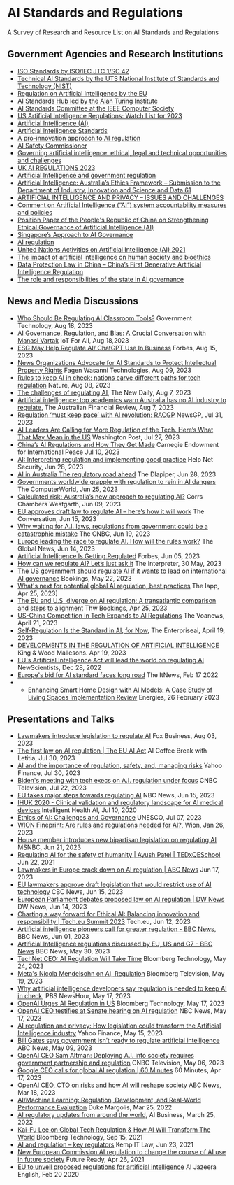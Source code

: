 # AI Standards and Regulations 
A Survey of Research and Resource List on AI Standards and Regulations

## Government Agencies and Research Institutions
- [ISO Standards by ISO/IEC JTC 1/SC 42](https://www.iso.org/committee/6794475/x/catalogue/p/0/u/1/w/0/d/0)
- [Technical AI Standards by the UTS National Institute of Standards and Technology (NIST)](https://www.nist.gov/artificial-intelligence/technical-ai-standards)
- [Regulation on Artificial Intelligence by the EU](https://digital-strategy.ec.europa.eu/en/library/proposal-regulation-laying-down-harmonised-rules-artificial-intelligence)
- [AI Standards Hub led by the Alan Turing Institute](https://aistandardshub.org/the-ai-standards-hub/)
- [AI Standards Committee at the IEEE Computer Society](https://sagroups.ieee.org/ai-sc/)
- [US Artificial Intelligence Regulations: Watch List for 2023](https://www.goodwinlaw.com/en/insights/publications/2023/04/04_12-us-artificial-intelligence-regulations)
- [Artificial Intelligence (AI)](https://www.state.gov/artificial-intelligence/)
- [Artificial Intelligence Standards](https://www.federalregister.gov/documents/2019/05/01/2019-08818/artificial-intelligence-standards)
- [A pro-innovation approach to AI regulation](https://www.gov.uk/government/publications/ai-regulation-a-pro-innovation-approach/white-paper)
- [AI Safety Commissioner](https://tech.humanrights.gov.au/artificial-intelligence/ai-safety-commissioner)
- [Governing artificial intelligence: ethical, legal and technical opportunities and challenges](https://www.ncbi.nlm.nih.gov/pmc/articles/PMC6191666/)
- [UK AI REGULATIONS 2023](https://www.trade.gov/market-intelligence/uk-ai-regulations-2023)
- [Artificial Intelligence and government regulation](https://www.governmentnews.com.au/artificial-intelligence-government-regulation/)
- [Artificial Intelligence: Australia’s Ethics Framework – Submission to the Department of Industry, Innovation and Science and Data 61](https://www.oaic.gov.au/engage-with-us/submissions/artificial-intelligence-australias-ethics-framework-submission-to-the-department-of-industry,-innovation-and-science-and-data-61)
- [ARTIFICIAL INTELLIGENCE AND PRIVACY – ISSUES AND CHALLENGES](https://ovic.vic.gov.au/privacy/resources-for-organisations/artificial-intelligence-and-privacy-issues-and-challenges/)
- [Comment on Artificial Intelligence (“AI”) system accountability measures and policies](https://www.tn.gov/content/dam/tn/attorneygeneral/documents/pr/2023/ma23-34-comment.pdf)
- [Position Paper of the People's Republic of China on Strengthening Ethical Governance of Artificial Intelligence (AI)](https://www.fmprc.gov.cn/eng/wjdt_665385/wjzcs/202211/t20221117_10976730.html)
- [Singapore’s Approach to AI Governance](https://www.pdpc.gov.sg/help-and-resources/2020/01/model-ai-governance-framework)
- [AI regulation](https://www.mrs.org.uk/standards/ai-regulation)
- [United Nations Activities on Artificial Intelligence (AI) 2021](https://www.itu.int/dms_pub/itu-s/opb/gen/S-GEN-UNACT-2021-PDF-E.pdf)
- [The impact of artificial intelligence on human society and bioethics](https://www.ncbi.nlm.nih.gov/pmc/articles/PMC7605294/)
- [Data Protection Law in China – China’s First Generative Artificial Intelligence Regulation](https://www.legal500.com/doing-business-in/data-protection-law-in-china-chinas-first-generative-artificial-intelligence-regulation/)
- [The role and responsibilities of the state in AI governance](https://m.thepaper.cn/newsDetail_forward_21719171?commTag=true)









## News and Media Discussions
- [Who Should Be Regulating AI Classroom Tools?](https://www.govtech.com/education/higher-ed/who-should-be-regulating-ai-classroom-tools) Government Technology, Aug 18, 2023
- [AI Governance, Regulation, and Bias: A Crucial Conversation with Manasi Vartak](https://www.iotforall.com/ai-governance-regulation-and-bias-a-crucial-conversation-with-manasi-vartak) IoT For All, Aug 18,2023
- [ESG May Help Regulate AI/ ChatGPT Use In Business](https://www.forbes.com/sites/jonmcgowan/2023/08/15/esg-may-help-regulate-ai-chatgpt-use-in-business/?sh=379d8d7a77e0) Forbes, Aug 15, 2023
- [News Organizations Advocate for AI Standards to Protect Intellectual Property Rights](https://fagenwasanni.com/news/news-organizations-advocate-for-ai-standards-to-protect-intellectual-property-rights/173892/) Fagen Wasanni Technologies, Aug 09, 2023
- [Rules to keep AI in check: nations carve different paths for tech regulation](https://www.nature.com/articles/d41586-023-02491-y) Nature, Aug 08, 2023
- [The challenges of regulating AI](https://thenewdaily.com.au/life/tech/2023/08/07/ai-regulation-australia-challenges/), The New Daily, Aug 7, 2023
- [Artificial intelligence: top academics warn Australia has no AI industry to regulate](https://www.afr.com/technology/labor-ignoring-the-elephant-in-the-room-on-ai-experts-20230804-p5du1p), The Australian Financial Review, Aug 7, 2023
- [Regulation ‘must keep pace’ with AI revolution: RACGP](https://www1.racgp.org.au/newsgp/clinical/regulation-must-keep-pace-with-ai-revolution-racgp) NewsGP, Jul 31, 2023
- [AI Leaders Are Calling for More Regulation of the Tech. Here’s What That May Mean in the US](https://www.washingtonpost.com/business/2023/07/27/regulate-ai-here-s-what-that-might-mean-in-the-us/f91462c8-2caa-11ee-a948-a5b8a9b62d84_story.html) Washington Post, Jul 27, 2023
- [China’s AI Regulations and How They Get Made](https://carnegieendowment.org/2023/07/10/china-s-ai-regulations-and-how-they-get-made-pub-90117) Carnegie Endowment for International Peace Jul 10, 2023
- [AI: Interpreting regulation and implementing good practice](https://www.helpnetsecurity.com/2023/06/08/ai-regulation/) Help Net Security, Jun 28, 2023
- [AI in Australia The regulatory road ahead](https://www.dlapiper.com/en-GB/insights/publications/2023/06/ai-in-australia-the-regulatory-road-ahead) The Dlapiper, Jun 28, 2023
- [Governments worldwide grapple with regulation to rein in AI dangers](https://www.computerworld.com/article/3698191/governments-worldwide-grapple-with-regulation-to-rein-in-ai-dangers.html) The ComputerWorld, Jun 25, 2023
- [Calculated risk: Australia’s new approach to regulating AI?](https://www.corrs.com.au/insights/calculated-risk-australias-new-approach-to-regulating-ai) Corrs Chambers Westgarth, Jun 09, 2023
- [EU approves draft law to regulate AI – here’s how it will work](https://theconversation.com/eu-approves-draft-law-to-regulate-ai-heres-how-it-will-work-205672) The Conversation, Jun 15, 2023
- [Why waiting for A.I. laws, regulations from government could be a catastrophic mistake](https://www.cnbc.com/2023/07/19/waiting-on-ai-regulations-from-government-may-be-catastrophic-mistake.html) The CNBC, Jun 19, 2023
- [Europe leading the race to regulate AI. How will the rules work?](https://globalnews.ca/news/9767365/europe-ai-rules-explainer/) The Global News, Jun 14, 2023
- [Artificial Intelligence Is Getting Regulated](https://www.forbes.com/sites/jackkelly/2023/06/05/artificial-intelligence-is-getting-regulated/?sh=4eb391e27a09) Forbes, Jun 05, 2023
- [How can we regulate AI? Let’s just ask it](https://www.lowyinstitute.org/the-interpreter/how-can-we-regulate-ai-let-s-just-ask-it) The Interpreter, 30 May, 2023
- [The US government should regulate AI if it wants to lead on international AI governance](https://www.brookings.edu/articles/the-us-government-should-regulate-ai/) Bookings, May 22, 2023
- [What's next for potential global AI regulation, best practices](https://iapp.org/news/a/iapp-gps-2023-whats-next-for-potential-global-ai-regulations-best-practices-for-governing-automated-systems/) The Iapp, Apr 25, 2023]
- [The EU and U.S. diverge on AI regulation: A transatlantic comparison and steps to alignment](https://www.brookings.edu/articles/the-eu-and-us-diverge-on-ai-regulation-a-transatlantic-comparison-and-steps-to-alignment/) Thw Bookings, Apr 25, 2023
- [US-China Competition in Tech Expands to AI Regulations](https://www.voanews.com/a/us-china-competition-in-tech-expands-to-ai-regulations/7061219.html) The Voanews, April 21, 2023
- [Self-Regulation Is the Standard in AI, for Now](https://www.enterpriseai.news/2023/04/19/self-regulation-is-the-standard-in-ai-for-now/), The Enterpriseai, April 19, 2023
- [DEVELOPMENTS IN THE REGULATION OF ARTIFICIAL INTELLIGENCE](https://www.kwm.com/global/en/insights/latest-thinking/developments-in-the-regulation-of-artificial-intelligence.html) King & Wood Mallesons. Apr 19, 2023
- [EU's Artificial Intelligence Act will lead the world on regulating AI](https://www.newscientist.com/article/mg25634192-300-eus-artificial-intelligence-act-will-lead-the-world-on-regulating-ai/) NewScientists, Dec 28, 2022
- [Europe's bid for AI standard faces long road](https://www.itnews.com.au/news/europes-bid-for-ai-standard-faces-long-road-576161) The ItNews, Feb 17 2022
- - [Enhancing Smart Home Design with AI Models: A Case Study of Living Spaces Implementation Review](https://www.diva-portal.org/smash/get/diva2:1751549/FULLTEXT01.pdf) Energies,  26 February 2023





## Presentations and Talks
- [Lawmakers introduce legislation to regulate AI](https://www.youtube.com/watch?v=Lc_oevWJREI) Fox Business, Aug 03, 2023
- [The first law on AI regulation | The EU AI Act](https://www.youtube.com/watch?v=JOKXONV7LuA) AI Coffee Break with Letitia, Jul 30, 2023
- [AI and the importance of regulation, safety, and, managing risks](https://www.youtube.com/watch?v=uLvQ-v_Hgnk) Yahoo Finance, Jul 30, 2023
- [Biden's meeting with tech execs on A.I. regulation under focus](https://www.youtube.com/watch?v=Uq6LPEFcZcI) CNBC Television, Jul 22, 2023
- [EU takes major steps towards regulating AI](https://www.youtube.com/watch?v=LC6GJr24uww) NBC News, Jun 15, 2023
- [IHUK 2020 - Clinical validation and regulatory landscape for AI medical devices](https://www.youtube.com/watch?v=LOFXvRJmncY) Intelligent Health AI, Jul 10, 2020
- [Ethics of AI: Challenges and Governance](https://www.youtube.com/watch?v=VqFqWIqOB1g) UNESCO, Jul 07, 2023
- [WION Fineprint: Are rules and regulations needed for AI?](https://www.youtube.com/watch?v=JYvhqT_7kO0), Wion, Jan 26, 2023
- [House member introduces new bipartisan legislation on regulating AI](https://www.youtube.com/watch?v=Hr3Zex1ELkk) MSNBC, Jun 21, 2023
- [Regulating AI for the safety of humanity | Ayush Patel | TEDxQESchool](https://www.youtube.com/watch?v=1BopR9PPXsQ) Jun 22, 2021
- [Lawmakers in Europe crack down on AI regulation | ABC News](https://www.youtube.com/watch?v=bCq9Z4A8g7o) Jun 17, 2023
- [EU lawmakers approve draft legislation that would restrict use of AI technology](https://www.youtube.com/watch?v=PKiWYcIp4hI) CBC News, Jun 15, 2023
- [European Parliament debates proposed law on AI regulation | DW News](https://www.youtube.com/watch?v=kcOQYj9zcqw) DW News, Jun 14, 2023
- [Charting a way forward for Ethical AI: Balancing innovation and responsibility | Tech.eu Summit 2023](https://www.youtube.com/watch?v=5XKWZEQaE7Y) Tech.eu, Jun 12, 2023
- [Artificial intelligence pioneers call for greater regulation - BBC News](https://www.youtube.com/watch?v=XSF5TD0J0Qc), BBC News, Jun 01, 2023
- [Artificial Intelligence regulations discussed by EU, US and G7 - BBC News](https://www.youtube.com/watch?v=3gPv2Sw9V-I) BBC News, May 30, 2023
- [TechNet CEO: AI Regulation Will Take Time](https://www.youtube.com/watch?v=OOLURIBazcY) Bloomberg Technology, May 24, 2023
- [Meta's Nicola Mendelsohn on AI, Regulation](https://www.youtube.com/watch?v=glheCw0WtV8) Bloomberg Television, May 19, 2023
- [Why artificial intelligence developers say regulation is needed to keep AI in check](https://www.youtube.com/watch?v=ihhmg_w1o-U), PBS NewsHour, May 17, 2023
- [OpenAI Urges AI Regulation in US](https://www.youtube.com/watch?v=RkPpPSHQheU) Bloomberg Technology, May 17, 2023
- [OpenAI CEO testifies at Senate hearing on AI regulation](https://www.youtube.com/watch?v=PSuQ2s9VaOQ) NBC News, May 17, 2023
- [AI regulation and privacy: How legislation could transform the Artificial Intelligence industry](https://www.youtube.com/watch?v=NiPr-ZX-1_o) Yahoo Finance, May 15, 2023
- [Bill Gates says government isn’t ready to regulate artificial intelligence](https://www.youtube.com/watch?v=G3Ov4lXIJ1E) ABC News, May 09, 2023
- [OpenAI CEO Sam Altman: Deploying A.I. into society requires government partnership and regulation](https://www.youtube.com/watch?v=P_euKVv7gE8) CNBC Television, May 06, 2023
- [Google CEO calls for global AI regulation | 60 Minutes](https://www.youtube.com/watch?v=aNsmr-tvQhA) 60 Minutes, Apr 17, 2023
- [OpenAI CEO, CTO on risks and how AI will reshape society](https://www.youtube.com/watch?v=540vzMlf-54) ABC News, Mar 18, 2023
- [AI/Machine Learning: Regulation, Development, and Real-World Performance Evaluation](https://www.youtube.com/watch?v=WSL49jp9At4) Duke Margolis, Mar 25, 2022
- [AI regulatory updates from around the world](https://aibusiness.com/responsible-ai/ai-regulatory-updates-from-around-the-world), AI Business, March 25, 2022
- [Kai-Fu Lee on Global Tech Regulation & How AI Will Transform The World](https://www.youtube.com/watch?v=yw8fDBX0MTc) Bloomberg Technology, Sep 15, 2021
- [AI and regulation – key regulators](https://www.youtube.com/watch?v=xuBQNzN3E5k) Kemp IT Law, Jun 23, 2021
- [New European Commission AI regulation to change the course of AI use in future society](https://www.youtube.com/watch?v=FDLC3XVafFw) Future Ready, Apr 26, 2021
- [EU to unveil proposed regulations for artificial intelligence](https://www.youtube.com/watch?v=xBg6JthpeFg) Al Jazeera English, Feb 20 2020
































  










